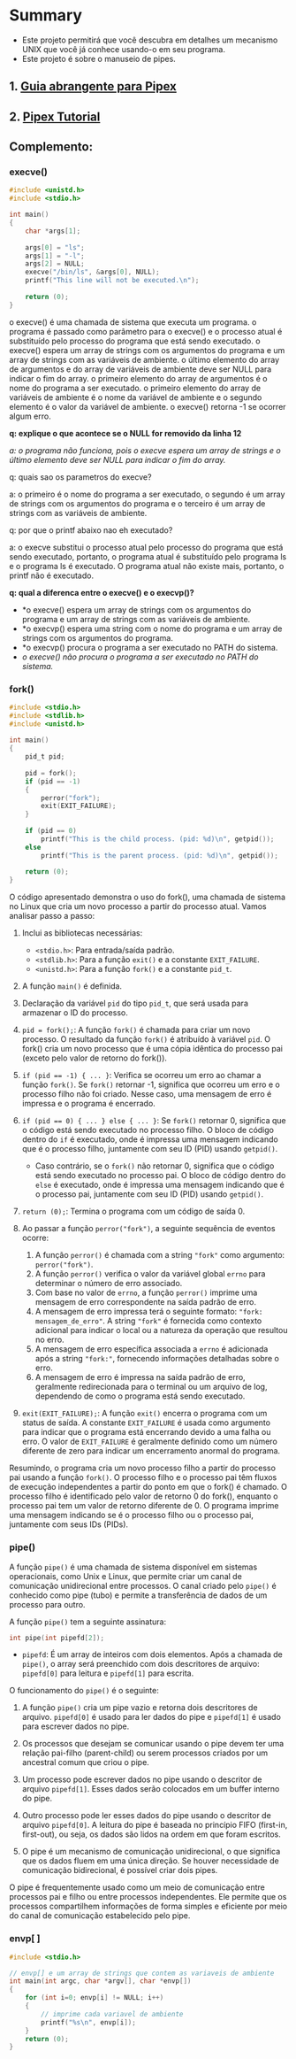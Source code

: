 # Summary

- Este projeto permitirá que você descubra em detalhes um mecanismo UNIX que você já conhece usando-o em seu programa.
- Este projeto é sobre o manuseio de pipes.

## 1. [Guia abrangente para Pipex](https://reactive.so/post/42-a-comprehensive-guide-to-pipex)
## 2. [Pipex Tutorial](https://csnotes.medium.com/pipex-tutorial-42-project-4469f5dd5901)

## Complemento:

### execve()

```c
#include <unistd.h>
#include <stdio.h>

int main()
{
	char *args[1];
 
	args[0] = "ls";
	args[1] = "-l";
	args[2] = NULL;
	execve("/bin/ls", &args[0], NULL);
	printf("This line will not be executed.\n");
 
	return (0);
}
```

o execve() é uma chamada de sistema que executa um programa.
o programa é passado como parâmetro para o execve() e o processo
atual é substituído pelo processo do programa que está sendo executado.
o execve() espera um array de strings com os argumentos do programa
e um array de strings com as variáveis de ambiente.
o último elemento do array de argumentos e do array de variáveis de
ambiente deve ser NULL para indicar o fim do array.
o primeiro elemento do array de argumentos é o nome do programa a ser
executado.
o primeiro elemento do array de variáveis de ambiente é o nome da
variável de ambiente e o segundo elemento é o valor da variável de
ambiente.
o execve() retorna -1 se ocorrer algum erro.

**q: explique o que acontece se o NULL for removido da linha 12**

*a: o programa não funciona, pois o execve espera um array de strings
   e o último elemento deve ser NULL para indicar o fim do array.*

q: quais sao os parametros do execve?

a: o primeiro é o nome do programa a ser executado, o segundo é um array
   de strings com os argumentos do programa e o terceiro é um array de
   strings com as variáveis de ambiente.

q: por que o printf abaixo nao eh executado?

a: o execve substitui o processo atual pelo processo do programa que
   está sendo executado, portanto, o programa atual é substituído pelo
   programa ls e o programa ls é executado. O programa atual não existe
   mais, portanto, o printf não é executado.

**q: qual a diferenca entre o execve() e o execvp()?**

- *o execve() espera um array de strings com os argumentos do programa
e um array de strings com as variáveis de ambiente.
- *o execvp() espera uma string com o nome do programa e um array de
strings com os argumentos do programa.
- *o execvp() procura o programa a ser executado no PATH do sistema.
- *o execve() não procura o programa a ser executado no PATH do sistema.*


### fork()
```c
#include <stdio.h>
#include <stdlib.h>
#include <unistd.h>
 
int main()
{
	pid_t pid;
 
	pid = fork();
	if (pid == -1)
	{
		perror("fork");
		exit(EXIT_FAILURE);
	}
 
	if (pid == 0)
		printf("This is the child process. (pid: %d)\n", getpid());
	else
		printf("This is the parent process. (pid: %d)\n", getpid());
 
	return (0);
}
```

O código apresentado demonstra o uso do fork(), uma chamada de sistema no Linux que cria um novo processo a partir do processo atual. Vamos analisar passo a passo:

1. Inclui as bibliotecas necessárias:
   - `<stdio.h>`: Para entrada/saída padrão.
   - `<stdlib.h>`: Para a função `exit()` e a constante `EXIT_FAILURE`.
   - `<unistd.h>`: Para a função `fork()` e a constante `pid_t`.

2. A função `main()` é definida.

3. Declaração da variável `pid` do tipo `pid_t`, que será usada para armazenar o ID do processo.

4. `pid = fork();`: A função `fork()` é chamada para criar um novo processo. O resultado da função `fork()` é atribuído à variável `pid`. O fork() cria um novo processo que é uma cópia idêntica do processo pai (exceto pelo valor de retorno do fork()).

5. `if (pid == -1) { ... }`: Verifica se ocorreu um erro ao chamar a função `fork()`. Se `fork()` retornar -1, significa que ocorreu um erro e o processo filho não foi criado. Nesse caso, uma mensagem de erro é impressa e o programa é encerrado.

6. `if (pid == 0) { ... } else { ... }`: Se `fork()` retornar 0, significa que o código está sendo executado no processo filho. O bloco de código dentro do `if` é executado, onde é impressa uma mensagem indicando que é o processo filho, juntamente com seu ID (PID) usando `getpid()`.
   - Caso contrário, se o `fork()` não retornar 0, significa que o código está sendo executado no processo pai. O bloco de código dentro do `else` é executado, onde é impressa uma mensagem indicando que é o processo pai, juntamente com seu ID (PID) usando `getpid()`.

7. `return (0);`: Termina o programa com um código de saída 0.

8. Ao passar a função `perror("fork")`, a seguinte sequência de eventos ocorre:
	1. A função `perror()` é chamada com a string `"fork"` como argumento: `perror("fork")`.
	2. A função `perror()` verifica o valor da variável global `errno` para determinar o número de erro associado.
	3. Com base no valor de `errno`, a função `perror()` imprime uma mensagem de erro correspondente na saída padrão de erro.
	4. A mensagem de erro impressa terá o seguinte formato: `"fork: mensagem_de_erro"`. A string `"fork"` é fornecida como contexto adicional para indicar o local ou a natureza da operação que resultou no erro.
	5. A mensagem de erro específica associada a `errno` é adicionada após a string `"fork:"`, fornecendo informações detalhadas sobre o erro.
	6. A mensagem de erro é impressa na saída padrão de erro, geralmente redirecionada para o terminal ou um arquivo de log, dependendo de como o programa está sendo executado. 

9. `exit(EXIT_FAILURE);`: A função `exit()` encerra o programa com um status de saída. A constante `EXIT_FAILURE` é usada como argumento para indicar que o programa está encerrando devido a uma falha ou erro. O valor de `EXIT_FAILURE` é geralmente definido como um número diferente de zero para indicar um encerramento anormal do programa.

Resumindo, o programa cria um novo processo filho a partir do processo pai usando a função `fork()`. O processo filho e o processo pai têm fluxos de execução independentes a partir do ponto em que o fork() é chamado. O processo filho é identificado pelo valor de retorno 0 do fork(), enquanto o processo pai tem um valor de retorno diferente de 0. O programa imprime uma mensagem indicando se é o processo filho ou o processo pai, juntamente com seus IDs (PIDs).

### pipe()

A função `pipe()` é uma chamada de sistema disponível em sistemas operacionais, como Unix e Linux, que permite criar um canal de comunicação unidirecional entre processos. O canal criado pelo `pipe()` é conhecido como pipe (tubo) e permite a transferência de dados de um processo para outro.

A função `pipe()` tem a seguinte assinatura:

```c
int pipe(int pipefd[2]);
```

- `pipefd`: É um array de inteiros com dois elementos. Após a chamada de `pipe()`, o array será preenchido com dois descritores de arquivo: `pipefd[0]` para leitura e `pipefd[1]` para escrita.

O funcionamento do `pipe()` é o seguinte:

1. A função `pipe()` cria um pipe vazio e retorna dois descritores de arquivo. `pipefd[0]` é usado para ler dados do pipe e `pipefd[1]` é usado para escrever dados no pipe.

2. Os processos que desejam se comunicar usando o pipe devem ter uma relação pai-filho (parent-child) ou serem processos criados por um ancestral comum que criou o pipe.

3. Um processo pode escrever dados no pipe usando o descritor de arquivo `pipefd[1]`. Esses dados serão colocados em um buffer interno do pipe.

4. Outro processo pode ler esses dados do pipe usando o descritor de arquivo `pipefd[0]`. A leitura do pipe é baseada no princípio FIFO (first-in, first-out), ou seja, os dados são lidos na ordem em que foram escritos.

5. O pipe é um mecanismo de comunicação unidirecional, o que significa que os dados fluem em uma única direção. Se houver necessidade de comunicação bidirecional, é possível criar dois pipes.

O pipe é frequentemente usado como um meio de comunicação entre processos pai e filho ou entre processos independentes. Ele permite que os processos compartilhem informações de forma simples e eficiente por meio do canal de comunicação estabelecido pelo pipe.

### envp[ ]
```c
#include <stdio.h>

// envp[] e um array de strings que contem as variaveis de ambiente
int main(int argc, char *argv[], char *envp[])
{
	for (int i=0; envp[i] != NULL; i++)
	{
		// imprime cada variavel de ambiente
		printf("%s\n", envp[i]);
	}
	return (0);
}
```